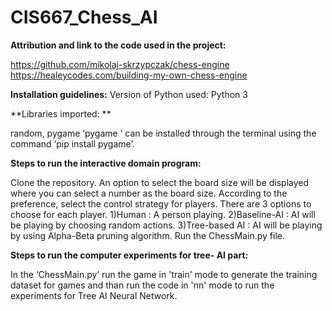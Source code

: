 # CIS667_Chess_AI

**Attribution and link to the code used in the project:**

https://github.com/mikolaj-skrzypczak/chess-engine https://healeycodes.com/building-my-own-chess-engine

**Installation guidelines:**
Version of Python used: Python 3 

**Libraries imported: **

random, pygame 
‘pygame ’ can be installed through the terminal using the command ‘pip install
pygame’.

**Steps to run the interactive domain program:** 

Clone the repository. 
An option to select the board size will be displayed where you can select a number as the board size.
According to the preference, select the control strategy for players. There are 3 options to choose for each player. 1)Human : A person playing. 2)Baseline-AI : AI will be playing by choosing random actions. 3)Tree-based AI : AI will be playing by using Alpha-Beta pruning algorithm.
Run the ChessMain.py file.

**Steps to run the computer experiments for tree- AI part:**

In the ‘ChessMain.py’ run the game in 'train' mode to generate the training dataset for games and than run the code in 'nn' mode to run the experiments for Tree AI Neural Network.

